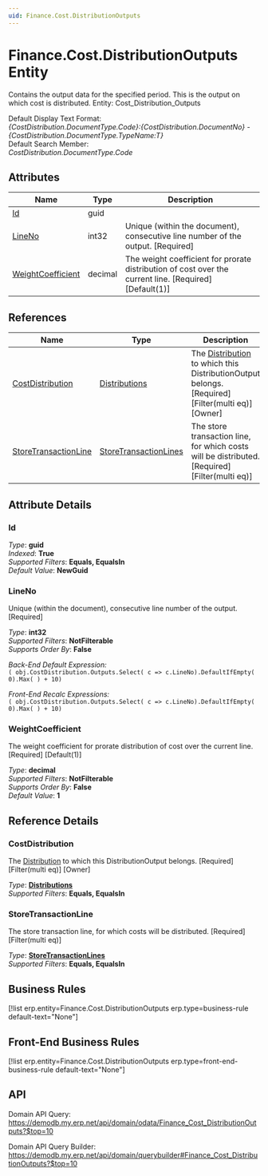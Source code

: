 ```yaml
---
uid: Finance.Cost.DistributionOutputs
---
```

# Finance.Cost.DistributionOutputs Entity

Contains the output data for the specified period. This is the output on which cost is distributed. Entity: Cost_Distribution_Outputs

Default Display Text Format:  
_{CostDistribution.DocumentType.Code}:{CostDistribution.DocumentNo} - {CostDistribution.DocumentType.TypeName:T}_  
Default Search Member:  
_CostDistribution.DocumentType.Code_  

## Attributes

| Name | Type | Description |
| ---- | ---- | --- |
| [Id](Finance.Cost.DistributionOutputs.md#id) | guid |  
| [LineNo](Finance.Cost.DistributionOutputs.md#lineno) | int32 | Unique (within the document), consecutive line number of the output. [Required] 
| [WeightCoefficient](Finance.Cost.DistributionOutputs.md#weightcoefficient) | decimal | The weight coefficient for prorate distribution of cost over the current line. [Required] [Default(1)] 

## References

| Name | Type | Description |
| ---- | ---- | --- |
| [CostDistribution](Finance.Cost.DistributionOutputs.md#costdistribution) | [Distributions](Finance.Cost.Distributions.md) | The [Distribution](Finance.Cost.Distributions.md) to which this DistributionOutput belongs. [Required] [Filter(multi eq)] [Owner] |
| [StoreTransactionLine](Finance.Cost.DistributionOutputs.md#storetransactionline) | [StoreTransactionLines](Logistics.Inventory.StoreTransactionLines.md) | The store transaction line, for which costs will be distributed. [Required] [Filter(multi eq)] |


## Attribute Details

### Id

_Type_: **guid**  
_Indexed_: **True**  
_Supported Filters_: **Equals, EqualsIn**  
_Default Value_: **NewGuid**  

### LineNo

Unique (within the document), consecutive line number of the output. [Required]

_Type_: **int32**  
_Supported Filters_: **NotFilterable**  
_Supports Order By_: **False**  

_Back-End Default Expression:_  
`( obj.CostDistribution.Outputs.Select( c => c.LineNo).DefaultIfEmpty( 0).Max( ) + 10)`

_Front-End Recalc Expressions:_  
`( obj.CostDistribution.Outputs.Select( c => c.LineNo).DefaultIfEmpty( 0).Max( ) + 10)`
### WeightCoefficient

The weight coefficient for prorate distribution of cost over the current line. [Required] [Default(1)]

_Type_: **decimal**  
_Supported Filters_: **NotFilterable**  
_Supports Order By_: **False**  
_Default Value_: **1**  


## Reference Details

### CostDistribution

The [Distribution](Finance.Cost.Distributions.md) to which this DistributionOutput belongs. [Required] [Filter(multi eq)] [Owner]

_Type_: **[Distributions](Finance.Cost.Distributions.md)**  
_Supported Filters_: **Equals, EqualsIn**  

### StoreTransactionLine

The store transaction line, for which costs will be distributed. [Required] [Filter(multi eq)]

_Type_: **[StoreTransactionLines](Logistics.Inventory.StoreTransactionLines.md)**  
_Supported Filters_: **Equals, EqualsIn**  



## Business Rules

[!list erp.entity=Finance.Cost.DistributionOutputs erp.type=business-rule default-text="None"]

## Front-End Business Rules

[!list erp.entity=Finance.Cost.DistributionOutputs erp.type=front-end-business-rule default-text="None"]

## API

Domain API Query:
<https://demodb.my.erp.net/api/domain/odata/Finance_Cost_DistributionOutputs?$top=10>

Domain API Query Builder:
<https://demodb.my.erp.net/api/domain/querybuilder#Finance_Cost_DistributionOutputs?$top=10>

